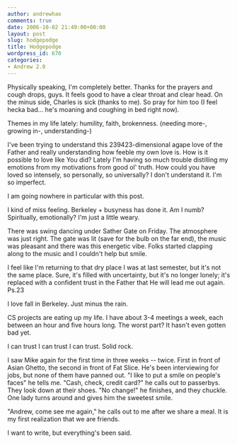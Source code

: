 ```yaml
---
author: andrewhao
comments: true
date: 2006-10-02 21:49:00+00:00
layout: post
slug: hodgepodge
title: Hodgepodge
wordpress_id: 670
categories:
- Andrew 2.0
---
```


Physically speaking, I'm completely better. Thanks for the prayers and cough drops, guys. It feels good to have a clear throat and clear head. On the minus side, Charles is sick (thanks to me). So pray for him too (I feel hecka bad... he's moaning and coughing in bed right now).  
  
Themes in my life lately: humility, faith, brokenness. (needing more-, growing in-, understanding-)  
  
I've been trying to understand this 239423-dimensional agape love of the Father and really understanding how feeble my own love is. How is it possible to love like You did? Lately I'm having so much trouble distilling my emotions from my motivations from good ol' truth. How could you have loved so intensely, so personally, so universally? I don't understand it. I'm so imperfect.  
  
I am going nowhere in particular with this post.  
  
I kind of miss feeling. Berkeley + busyness has done it. Am I numb? Spiritually, emotionally? I'm just a little weary.  
  
There was swing dancing under Sather Gate on Friday. The atmosphere was just right. The gate was lit (save for the bulb on the far end), the music was pleasant and there was this energetic vibe. Folks started clapping along to the music and I couldn't help but smile.  
  
I feel like I'm returning to that dry place I was at last semester, but it's not the same place. Sure, it's filled with uncertainty, but it's no longer lonely; it's replaced with a confident trust in the Father that He will lead me out again. Ps.23  
  
I love fall in Berkeley. Just minus the rain.  
  
CS projects are eating up my life. I have about 3-4 meetings a week, each between an hour and five hours long. The worst part? It hasn't even gotten bad yet.  
  
I can trust I can trust I can trust. Solid rock.  
  
I saw Mike again for the first time in three weeks -- twice. First in front of Asian Ghetto, the second in front of Fat Slice. He's been interviewing for jobs, but none of them have panned out. "I like to put a smile on people's faces" he tells me. "Cash, check, credit card?" he calls out to passerbys. They look down at their shoes. "No change!" he finishes, and they chuckle. One lady turns around and gives him the sweetest smile.   
  
"Andrew, come see me again," he calls out to me after we share a meal. It is my first realization that we are friends.  
  
I want to write, but everything's been said.  

